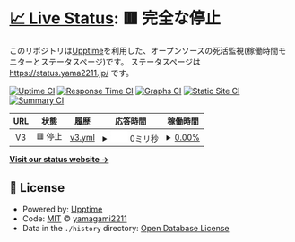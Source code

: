 # [📈 Live Status](https://yamagami2211.github.io): <!--live status--> **🟥 完全な停止**

このリポジトリは[Upptime](https://github.com/upptime/upptime)を利用した、オープンソースの死活監視(稼働時間モニターとステータスページ)です。
ステータスページは https://status.yama2211.jp/ です。

[![Uptime CI](https://github.com/yamagami2211/site-kanshi/workflows/Uptime%20CI/badge.svg)](https://github.com/yamagami2211/site-kanshi/actions?query=workflow%3A%22Uptime+CI%22)
[![Response Time CI](https://github.com/yamagami2211/site-kanshi/workflows/Response%20Time%20CI/badge.svg)](https://github.com/yamagami2211/site-kanshi/actions?query=workflow%3A%22Response+Time+CI%22)
[![Graphs CI](https://github.com/yamagami2211/site-kanshi/workflows/Graphs%20CI/badge.svg)](https://github.com/yamagami2211/site-kanshi/actions?query=workflow%3A%22Graphs+CI%22)
[![Static Site CI](https://github.com/yamagami2211/site-kanshi/workflows/Static%20Site%20CI/badge.svg)](https://github.com/yamagami2211/site-kanshi/actions?query=workflow%3A%22Static+Site+CI%22)
[![Summary CI](https://github.com/yamagami2211/site-kanshi/workflows/Summary%20CI/badge.svg)](https://github.com/yamagami2211/site-kanshi/actions?query=workflow%3A%22Summary+CI%22)

<!--start: status pages-->
<!-- This summary is generated by Upptime (https://github.com/upptime/upptime) -->
<!-- Do not edit this manually, your changes will be overwritten -->
<!-- prettier-ignore -->
| URL | 状態 | 履歴 | 応答時間 | 稼働時間 |
| --- | ------ | ------- | ------------- | ------ |
| <img alt="" src="https://icons.duckduckgo.com/ip3/null.ico" height="13"> V3 | 🟥 停止 | [v3.yml](https://github.com/yamagami2211/site-kanshi/commits/HEAD/history/v3.yml) | <details><summary><img alt="応答時間グラフ" src="./graphs/v3/response-time-week.png" height="20"> 0ミリ秒</summary><br><a href="https://status.yama2211.jp/history/v3"><img alt="応答時間 622" src="https://img.shields.io/endpoint?url=https%3A%2F%2Fraw.githubusercontent.com%2Fyamagami2211%2Fsite-kanshi%2FHEAD%2Fapi%2Fv3%2Fresponse-time.json"></a><br><a href="https://status.yama2211.jp/history/v3"><img alt="24時間 応答時間 0" src="https://img.shields.io/endpoint?url=https%3A%2F%2Fraw.githubusercontent.com%2Fyamagami2211%2Fsite-kanshi%2FHEAD%2Fapi%2Fv3%2Fresponse-time-day.json"></a><br><a href="https://status.yama2211.jp/history/v3"><img alt="7日 応答時間 0" src="https://img.shields.io/endpoint?url=https%3A%2F%2Fraw.githubusercontent.com%2Fyamagami2211%2Fsite-kanshi%2FHEAD%2Fapi%2Fv3%2Fresponse-time-week.json"></a><br><a href="https://status.yama2211.jp/history/v3"><img alt="30日 応答時間 604" src="https://img.shields.io/endpoint?url=https%3A%2F%2Fraw.githubusercontent.com%2Fyamagami2211%2Fsite-kanshi%2FHEAD%2Fapi%2Fv3%2Fresponse-time-month.json"></a><br><a href="https://status.yama2211.jp/history/v3"><img alt="1年 応答時間 622" src="https://img.shields.io/endpoint?url=https%3A%2F%2Fraw.githubusercontent.com%2Fyamagami2211%2Fsite-kanshi%2FHEAD%2Fapi%2Fv3%2Fresponse-time-year.json"></a></details> | <details><summary><a href="https://status.yama2211.jp/history/v3">0.00%</a></summary><a href="https://status.yama2211.jp/history/v3"><img alt="稼働時間 78.94%" src="https://img.shields.io/endpoint?url=https%3A%2F%2Fraw.githubusercontent.com%2Fyamagami2211%2Fsite-kanshi%2FHEAD%2Fapi%2Fv3%2Fuptime.json"></a><br><a href="https://status.yama2211.jp/history/v3"><img alt="24時間の稼働時間 0.00%" src="https://img.shields.io/endpoint?url=https%3A%2F%2Fraw.githubusercontent.com%2Fyamagami2211%2Fsite-kanshi%2FHEAD%2Fapi%2Fv3%2Fuptime-day.json"></a><br><a href="https://status.yama2211.jp/history/v3"><img alt="7日間の稼働時間 0.00%" src="https://img.shields.io/endpoint?url=https%3A%2F%2Fraw.githubusercontent.com%2Fyamagami2211%2Fsite-kanshi%2FHEAD%2Fapi%2Fv3%2Fuptime-week.json"></a><br><a href="https://status.yama2211.jp/history/v3"><img alt="30日の稼働時間 29.47%" src="https://img.shields.io/endpoint?url=https%3A%2F%2Fraw.githubusercontent.com%2Fyamagami2211%2Fsite-kanshi%2FHEAD%2Fapi%2Fv3%2Fuptime-month.json"></a><br><a href="https://status.yama2211.jp/history/v3"><img alt="1年の稼働時間 78.94%" src="https://img.shields.io/endpoint?url=https%3A%2F%2Fraw.githubusercontent.com%2Fyamagami2211%2Fsite-kanshi%2FHEAD%2Fapi%2Fv3%2Fuptime-year.json"></a></details>

<!--end: status pages-->

[**Visit our status website →**](https://status.yama2211.jp/)

## 📄 License

- Powered by: [Upptime](https://github.com/upptime/upptime)
- Code: [MIT](./LICENSE) © [yamagami2211](https://yama2211.jp)
- Data in the `./history` directory: [Open Database License](https://opendatacommons.org/licenses/odbl/1-0/)
